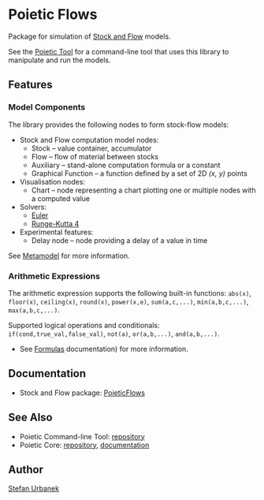 # Poietic Flows

Package for simulation of
[Stock and Flow](https://en.wikipedia.org/wiki/Stock_and_flow) models.


See the [Poietic Tool](https://github.com/OpenPoiesis/PoieticTool) for
a command-line tool that uses this library to manipulate
and run the models.

## Features

### Model Components

The library provides the following nodes to form stock-flow models:

- Stock and Flow computation model nodes:
    - Stock – value container, accumulator
    - Flow – flow of material between stocks
    - Auxiliary – stand-alone computation formula or a constant
    - Graphical Function – a function defined by a set of 2D _(x, y)_ points
- Visualisation nodes:
    - Chart – node representing a chart plotting one or multiple nodes with a computed value
- Solvers:
    - [Euler](https://en.wikipedia.org/wiki/Euler_method)
    - [Runge-Kutta 4](https://en.wikipedia.org/wiki/Runge–Kutta_methods)
- Experimental features:
    - Delay node – node providing a delay of a value in time

See [Metamodel](https://openpoiesis.github.io/PoieticFlows/documentation/poieticflows/metamodel)
for more information.

### Arithmetic Expressions

The arithmetic expression supports the following built-in functions:
`abs(x)`, `floor(x)`, `ceiling(x)`, `round(x)`, `power(x,e)`,
`sum(a,c,...)`, `min(a,b,c,...)`, `max(a,b,c,...)`.

Supported logical operations and conditionals: `if(cond,true_val,false_val)`,
`not(a)`, `or(a,b,...)`, `and(a,b,...)`.

- See [Formulas](https://openpoiesis.github.io/PoieticFlows/documentation/poieticflows/formulas)
  documentation) for more information.

## Documentation

- Stock and Flow package: [PoieticFlows](https://openpoiesis.github.io/PoieticFlows/documentation/poieticflows/)

## See Also

- Poietic Command-line Tool: [repository](https://github.com/OpenPoiesis/PoieticTool)
- Poietic Core: [repository](https://github.com/openpoiesis/PoieticCore),
  [documentation](https://openpoiesis.github.io/PoieticCore/documentation/poieticcore/)

## Author

[Stefan Urbanek](mailto:stefan.urbanek@gmail.com)

